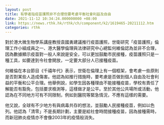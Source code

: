 ```yaml
---
layout: post
title: 有學者指疫苗護照非不合理但要考慮平衡社會利益及自由
date: 2021-11-12 10:34:24.000000000 +08:00
link: https://news.rthk.hk/rthk/ch/component/k2/1619465-20211112.htm
categories: rthk
---
```


對於港大微生物學系講座教授袁國勇建議推行疫苗護照，世衛研究「疫苗護照」倫理工作小組成員之一、港大醫學倫理與法律研究中心總監何維倫認為並非不合理，因為數據顯示疫苗對一般人來說是安全，可以更加鼓勵市民接種，疫苗護照只是一種工具，如要達到令社會開放，一定要大部分人已接種疫苗。

何維倫在本台節目《千禧年代》表示，世衛在倫理上有一個框架，會考慮一些原則是否對某些人造成傷害。他認為如推行措施時，要考慮是否做到個人自由及社會利益的平衡和公平合理。他舉例說，如學生因各種理由不能接種疫苗，學校有責任了解能否有豁免，包括要求檢測等，這樣做才是公平。至於其他公共場所或活動，他認為在不同地方可有不同限制，例如到醫院等緊急情況，不應有這樣的需要。

他又說，全球有不少地方有與病毒共存的想法，並鼓勵人民接種疫苗，例如以色列。他認為「清零」不是長期計劃，主要是給社會時間接種疫苗，因為接種需時，而新冠肺炎疫情亦不會像2003年的疫情般消失。
